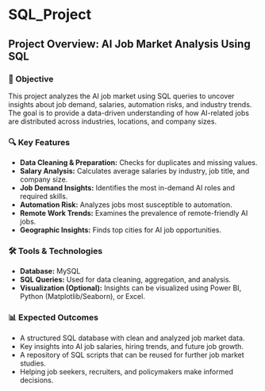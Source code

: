# SQL_Project

## Project Overview: AI Job Market Analysis Using SQL

### 📌 Objective  
This project analyzes the AI job market using SQL queries to uncover insights about job demand, salaries, automation risks, and industry trends. The goal is to provide a data-driven understanding of how AI-related jobs are distributed across industries, locations, and company sizes.

### 🔍 Key Features  
- **Data Cleaning & Preparation:** Checks for duplicates and missing values.  
- **Salary Analysis:** Calculates average salaries by industry, job title, and company size.  
- **Job Demand Insights:** Identifies the most in-demand AI roles and required skills.  
- **Automation Risk:** Analyzes jobs most susceptible to automation.  
- **Remote Work Trends:** Examines the prevalence of remote-friendly AI jobs.  
- **Geographic Insights:** Finds top cities for AI job opportunities.  

### 🛠️ Tools & Technologies  
- **Database:** MySQL  
- **SQL Queries:** Used for data cleaning, aggregation, and analysis.  
- **Visualization (Optional):** Insights can be visualized using Power BI, Python (Matplotlib/Seaborn), or Excel.  

### 📊 Expected Outcomes  
- A structured SQL database with clean and analyzed job market data.  
- Key insights into AI job salaries, hiring trends, and future job growth.  
- A repository of SQL scripts that can be reused for further job market studies.  
- Helping job seekers, recruiters, and policymakers make informed decisions.  

